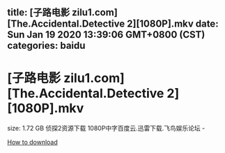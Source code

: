 
title: [子路电影 zilu1.com][The.Accidental.Detective 2][1080P].mkv
date: Sun Jan 19 2020 13:39:06 GMT+0800 (CST)    
categories: baidu
---

# [子路电影 zilu1.com][The.Accidental.Detective 2][1080P].mkv
size: 1.72 GB
 侦探2资源下载 1080P中字百度云.迅雷下载.飞鸟娱乐论坛 -
 

[How to download](https://bpcam.bemobtrk.com/go/2ceec3aa-1ca2-46d6-b9ff-aaa5c184517c?jno=880)